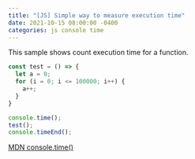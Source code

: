 ```yaml
---
title: "[JS] Simple way to measure execution time"
date: 2021-10-15 08:00:00 -0400
categories: js console time
---
```


This sample shows count execution time for a function.

```js
const test = () => {
  let a = 0;
  for (i = 0; i <= 100000; i++) {
    a++;
  }
}

console.time();
test();
console.timeEnd();
```

<a href="https://developer.mozilla.org/en-US/docs/Web/API/console/time" target="_blank">MDN console.time()</a>